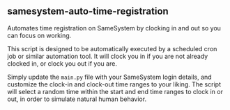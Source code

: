 ## samesystem-auto-time-registration

Automates time registration on SameSystem by clocking in and out so you can focus on working.

This script is designed to be automatically executed by a scheduled cron job or similar automation tool. It will clock you in if you are not already clocked in, or clock you out if you are.

Simply update the `main.py` file with your SameSystem login details, and customize the clock-in and clock-out time ranges to your liking. The script will select a random time within the start and end time ranges to clock in or out, in order to simulate natural human behavior.